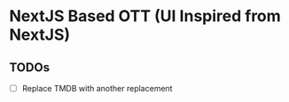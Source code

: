 # NextJS Based OTT (UI Inspired from NextJS)


## TODOs
- [ ] Replace TMDB with another replacement

